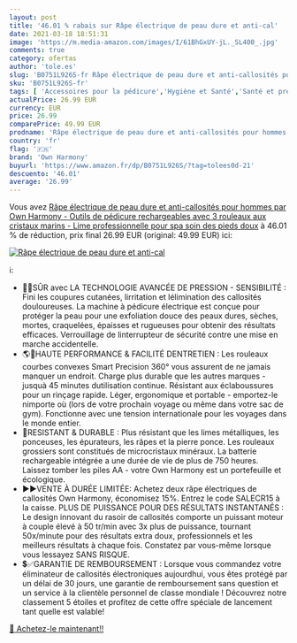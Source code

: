 ```yaml
---
layout: post
title: '46.01 % rabais sur Râpe électrique de peau dure et anti-cal'
date: 2021-03-18 18:51:31
image: 'https://m.media-amazon.com/images/I/61BhGxUY-jL._SL400_.jpg'
comments: true
category: ofertas
author: 'tole.es'
slug: 'B0751L926S-fr Râpe électrique de peau dure et anti-callosités pour...'
sku: 'B0751L926S-fr'
tags: [ 'Accessoires pour la pédicure','Hygiène et Santé','Santé et premiers soins','Soin des pieds','own harmony', ]
actualPrice: 26.99 EUR
currency: EUR
price: 26.99
comparePrice: 49.99 EUR
prodname: 'Râpe électrique de peau dure et anti-callosités pour hommes par Own Harmony - Outils de pédicure rechargeables avec 3 rouleaux aux cristaux marins - Lime professionnelle pour spa soin des pieds doux'
country: 'fr'
flag: '🇫🇷'
brand: 'Own Harmony'
buyurl: 'https://www.amazon.fr/dp/B0751L926S/?tag=tolees0d-21'
descuento: '46.01'
average: '26.99'
---
```


Vous avez [Râpe électrique de peau dure et anti-callosités pour hommes par Own Harmony - Outils de pédicure rechargeables avec 3 rouleaux aux cristaux marins - Lime professionnelle pour spa soin des pieds doux](https://www.amazon.fr/dp/B0751L926S/?tag=tolees0d-21)  à  46.01 % de réduction, prix final  26.99 EUR (original: 49.99 EUR) ici:

[![Râpe électrique de peau dure et anti-cal](https://m.media-amazon.com/images/I/61BhGxUY-jL._SL400_.jpg)](https://www.amazon.fr/dp/B0751L926S/?tag=tolees0d-21)

ℹ️:

- 🏅💯SÛR avec LA TECHNOLOGIE AVANCÉE DE PRESSION - SENSIBILITÉ : Fini les coupures cutanées, lirritation et lélimination des callosités douloureuses. La machine à pédicure électrique est conçue pour protéger la peau pour une exfoliation douce des peaux dures, sèches, mortes, craquelées, épaisses et rugueuses pour obtenir des résultats efficaces. Verrouillage de linterrupteur de sécurité contre une mise en marche accidentelle.
- 🌎🔋HAUTE PERFORMANCE & FACILITÉ DENTRETIEN : Les rouleaux courbes convexes Smart Precision 360° vous assurent de ne jamais manquer un endroit. Charge plus durable que les autres marques - jusquà 45 minutes dutilisation continue. Résistant aux éclaboussures pour un rinçage rapide. Léger, ergonomique et portable - emportez-le nimporte où (lors de votre prochain voyage ou même dans votre sac de gym). Fonctionne avec une tension internationale pour les voyages dans le monde entier.
- 💪RESISTANT & DURABLE : Plus résistant que les limes métalliques, les ponceuses, les épurateurs, les râpes et la pierre ponce. Les rouleaux grossiers sont constitués de microcristaux minéraux. La batterie rechargeable intégrée a une durée de vie de plus de 750 heures. Laissez tomber les piles AA - votre Own Harmony est un portefeuille et écologique.
- ►►VЕNTЕ À DURÉE LIMITÉE: Achetez deux râpe électriques de callosités Own Harmony, économisez 15%. Entrez le code SALECR15 à la caisse. PLUS DE PUISSANCE POUR DES RÉSULTATS INSTANTANÉS : Le design innovant du rasoir de callosités comporte un puissant moteur à couple élevé à 50 tr/min avec 3x plus de puissance, tournant 50x/minute pour des résultats extra doux, professionnels et les meilleurs résultats à chaque fois. Constatez par vous-même lorsque vous lessayez SANS RISQUE.
- 💲✅GARANTIE DE REMBOURSEMENT : Lorsque vous commandez votre éliminateur de callosités électroniques aujourdhui, vous êtes protégé par un délai de 30 jours, une garantie de remboursement sans question et un service à la clientèle personnel de classe mondiale ! Découvrez notre classement 5 étoiles et profitez de cette offre spéciale de lancement tant quelle est valable!

[🛒 Achetez-le maintenant!!](https://www.amazon.fr/dp/B0751L926S/?tag=tolees0d-21)

